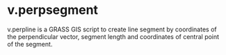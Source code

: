 v.perpsegment
=============

v.perpline is a GRASS GIS script to create 
line segment by coordinates of the perpendicular vector, 
segment length and coordinates of central point of the segment.
